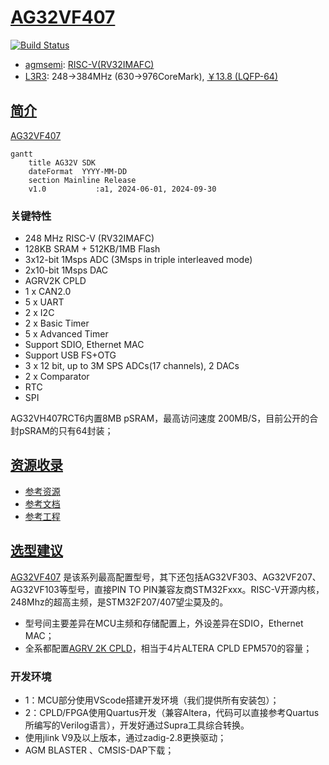 ﻿# [AG32VF407](https://github.com/SoCXin/AG32VF407)

[![Build Status](https://github.com/SoCXin/AG32VF407/workflows/build/badge.svg)](https://github.com/SoCXin/AG32VF407/actions/workflows/build.yml)

* [agmsemi](http://www.agm-micro.com/): [RISC-V(RV32IMAFC)](https://github.com/SoCXin/RISC-V)
* [L3R3](https://github.com/SoCXin/Level): 248->384MHz (630->976CoreMark), [￥13.8 (LQFP-64)](https://item.taobao.com/item.htm?id=849278172829&spm=a21xtw.29178619.product_shelf.6.7f5f5c92B5bpUJ&skuId=5636369132825)

## [简介](https://github.com/SoCXin/AG32VF407/wiki)

[AG32VF407](http://www.agmsemi.com/program_details_5445481.html) 

``` mermaid
gantt
    title AG32V SDK
    dateFormat  YYYY-MM-DD
    section Mainline Release
    v1.0           :a1, 2024-06-01, 2024-09-30
```

### 关键特性

* 248 MHz RISC-V (RV32IMAFC)
* 128KB SRAM + 512KB/1MB Flash
* 3x12-bit 1Msps ADC (3Msps in triple interleaved mode)
* 2x10-bit 1Msps DAC
* AGRV2K CPLD
* 1 x CAN2.0
* 5 x UART
* 2 x I2C
* 2 x Basic Timer
* 5 x Advanced Timer
* Support SDIO, Ethernet MAC
* Support USB FS+OTG
* 3 x 12 bit, up to 3M SPS ADCs(17 channels), 2 DACs
* 2 x Comparator
* RTC
* SPI

AG32VH407RCT6内置8MB pSRAM，最高访问速度 200MB/S，目前公开的合封pSRAM的只有64封装；

## [资源收录](https://github.com/SoCXin)

* [参考资源](src/)
* [参考文档](docs/)
* [参考工程](project/)

## [选型建议](https://github.com/SoCXin)

[AG32VF407](https://github.com/SoCXin/AG32VF407) 是该系列最高配置型号，其下还包括AG32VF303、AG32VF207、AG32VF103等型号，直接PIN TO PIN兼容友商STM32Fxxx。RISC-V开源内核，248Mhz的超高主频，是STM32F207/407望尘莫及的。

* 型号间主要差异在MCU主频和存储配置上，外设差异在SDIO，Ethernet MAC；
* 全系都配置[AGRV 2K CPLD](http://www.tcx-micro.com/doc_26934765_5589867_0_1.html)，相当于4片ALTERA CPLD EPM570的容量；

### 开发环境

* 1：MCU部分使用VScode搭建开发环境（我们提供所有安装包）；
* 2：CPLD/FPGA使用Quartus开发（兼容Altera，代码可以直接参考Quartus所编写的Verilog语言），开发好通过Supra工具综合转换。
* 使用jlink V9及以上版本，通过zadig-2.8更换驱动；
* AGM BLASTER 、CMSIS-DAP下载；
